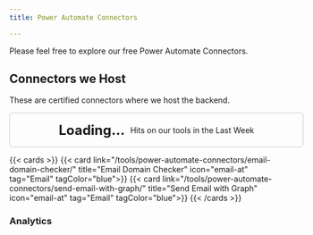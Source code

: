 ```yaml
---
title: Power Automate Connectors

---
```


Please feel free to explore our free Power Automate Connectors. 


## Connectors we Host
These are certified connectors where we host the backend.

<div id="hitsCard" style="margin-top: 5px; padding: 10px; border: 1px solid #ccc; border-radius: 5px; width: 100%; height: 40px; display: flex; align-items: center; justify-content: center;">
    <div id="hitsCount" style="font-size: 24px; font-weight: bold; margin-right: 10px;">Loading...</div>
    <div style="margin: 0;">Hits on our tools in the Last Week</div>
</div>

{{< cards >}}
  {{< card link="/tools/power-automate-connectors/email-domain-checker/" title="Email Domain Checker" icon="email-at" tag="Email" tagColor="blue">}}
  {{< card link="/tools/power-automate-connectors/send-email-with-graph/" title="Send Email with Graph" icon="email-at" tag="Email" tagColor="blue">}}
{{< /cards >}}


### Analytics

<canvas id="lineChart" width="400" height="200"></canvas>



<script>
console.log("Script loaded");

async function fetchData() {
    console.log("Fetching data...");
    const response = await fetch('https://stmightoriaprod01.blob.core.windows.net/analytics/api-mightoria.json');
    const jsonData = await response.json();
    console.log("Data fetched:", jsonData);

    // Extract and group the relevant data by month
    const data = jsonData.data.viewer.zones[0].httpRequests1dGroups.reduce((acc, group) => {
        const date = new Date(group.dimensions.date);
        const month = date.getFullYear() + '-' + (date.getMonth() + 1).toString().padStart(2, '0');
        if (!acc[month]) {
            acc[month] = 0;
        }
        acc[month] += group.sum.requests;
        return acc;
    }, {});

    // Convert the grouped data into an array of objects
    const processedData = Object.keys(data).map(month => ({
        date: month,
        value: data[month]
    }));

    console.log("Processed data:", processedData);
    return processedData;
}

function renderChart(data) {
    console.log("Rendering chart...");
    const ctx = document.getElementById('lineChart').getContext('2d');
    const labels = data.map(item => item.date);
    const values = data.map(item => item.value);

    new Chart(ctx, {
        type: 'line',
        data: {
            labels: labels,
            datasets: [{
                label: 'Requests',
                data: values,
                borderColor: 'rgba(75, 192, 192, 1)',
                borderWidth: 1
            }]
        },
        options: {
            scales: {
                x: {
                    type: 'time',
                    time: {
                        unit: 'month'
                    },
                    title: {
                        display: true,
                        text: 'Month'
                    }
                },
                y: {
                    beginAtZero: true,
                    title: {
                        display: true,
                        text: 'Requests'
                    }
                }
            },
            plugins: {
                legend: {
                    display: true,
                    position: 'bottom'
                }
            }
        }
    });
    console.log("Chart rendered");
}

function calculateHitsLastWeek(data) {
    const oneWeekAgo = new Date();
    oneWeekAgo.setDate(oneWeekAgo.getDate() - 7);

    const hitsLastWeek = data.reduce((total, item) => {
        const date = new Date(item.date);
        if (date >= oneWeekAgo) {
            total += item.value;
        }
        return total;
    }, 0);

    return hitsLastWeek;
}

fetchData().then(data => {
    renderChart(data);
    const hitsLastWeek = calculateHitsLastWeek(data);
    document.getElementById('hitsCount').innerText = hitsLastWeek.toLocaleString();
}).catch(error => console.error("Error fetching data:", error));
</script>